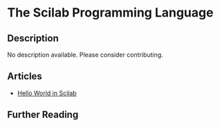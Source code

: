 # The Scilab Programming Language

## Description

No description available. Please consider contributing.

## Articles

- [Hello World in Scilab](https://sampleprograms.io/projects/hello-world/scilab)

## Further Reading